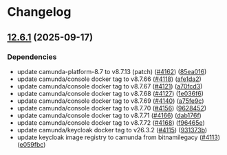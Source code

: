 # Changelog

## [12.6.1](https://github.com/camunda/camunda-platform-helm/compare/camunda-platform-8.7-12.6.0...camunda-platform-8.7-12.6.1) (2025-09-17)


### Dependencies

* update camunda-platform-8.7 to v8.7.13 (patch) ([#4162](https://github.com/camunda/camunda-platform-helm/issues/4162)) ([85ea016](https://github.com/camunda/camunda-platform-helm/commit/85ea01642632dd3b0a2136bb1528cb48e1059a27))
* update camunda/console docker tag to v8.7.66 ([#4118](https://github.com/camunda/camunda-platform-helm/issues/4118)) ([afe1da2](https://github.com/camunda/camunda-platform-helm/commit/afe1da21c83edd7ff1aeeca66e526e6ad0ff8942))
* update camunda/console docker tag to v8.7.67 ([#4121](https://github.com/camunda/camunda-platform-helm/issues/4121)) ([a70fcd3](https://github.com/camunda/camunda-platform-helm/commit/a70fcd31148fb32fa15329c985d998d2a54bbc65))
* update camunda/console docker tag to v8.7.68 ([#4127](https://github.com/camunda/camunda-platform-helm/issues/4127)) ([1e036f6](https://github.com/camunda/camunda-platform-helm/commit/1e036f6c5bfea0d68d173a20af1e722f998b421a))
* update camunda/console docker tag to v8.7.69 ([#4140](https://github.com/camunda/camunda-platform-helm/issues/4140)) ([a75fe9c](https://github.com/camunda/camunda-platform-helm/commit/a75fe9cc60f9a85a4585d1289742bbd4f02d6419))
* update camunda/console docker tag to v8.7.70 ([#4156](https://github.com/camunda/camunda-platform-helm/issues/4156)) ([9628452](https://github.com/camunda/camunda-platform-helm/commit/962845257273ecc7de91f6a97d9a106a33eed4cf))
* update camunda/console docker tag to v8.7.71 ([#4166](https://github.com/camunda/camunda-platform-helm/issues/4166)) ([dab176f](https://github.com/camunda/camunda-platform-helm/commit/dab176f0eb50e1cd5fa8c64c56c6bae6ac728bf6))
* update camunda/console docker tag to v8.7.72 ([#4168](https://github.com/camunda/camunda-platform-helm/issues/4168)) ([f96465e](https://github.com/camunda/camunda-platform-helm/commit/f96465e63354aed6192051e8b345bc7ec03812a2))
* update camunda/keycloak docker tag to v26.3.2 ([#4115](https://github.com/camunda/camunda-platform-helm/issues/4115)) ([931373b](https://github.com/camunda/camunda-platform-helm/commit/931373bb8eae4813c41ba38fff817eca39aa039e))
* update keycloak image registry to camunda from bitnamilegacy ([#4113](https://github.com/camunda/camunda-platform-helm/issues/4113)) ([e059fbc](https://github.com/camunda/camunda-platform-helm/commit/e059fbc82190c76cab461ceb9fcec8d4c22aac0d))
